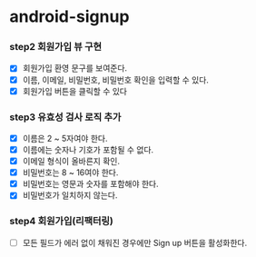 # android-signup

### step2 회원가입 뷰 구현
- [x] 회원가입 환영 문구를 보여준다.
- [x] 이름, 이메일, 비밀번호, 비밀번호 확인을 입력할 수 있다.
- [x] 회원가입 버튼을 클릭할 수 있다

### step3 유효성 검사 로직 추가 
- [x] 이름은 2 ~ 5자여야 한다.
- [x] 이름에는 숫자나 기호가 포함될 수 없다.
- [x] 이메일 형식이 올바른지 확인.
- [x] 비밀번호는 8 ~ 16여야 한다.
- [x] 비밀번호는 영문과 숫자를 포함해야 한다.
- [x] 비밀번호가 일치하지 않는다.

### step4 회원가입(리팩터링)
- [ ] 모든 필드가 에러 없이 채워진 경우에만 Sign up 버튼을 활성화한다.
